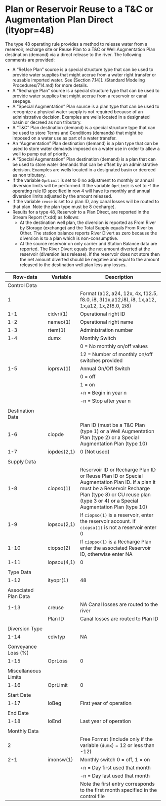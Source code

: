 # Plan or Reservoir Reuse to a T&C or Augmentation Plan Direct (ityopr=48) #

The type 48 operating rule provides a method to release water from a reservoir, recharge site or Reuse Plan to a T&C or Well Augmentation 
Plan destination (demand) via a direct release to the river. The following comments are provided:

* A “ReUse Plan” source is a special structure type that can be used to provide water supplies that might accrue from a water right transfer 
or reusable imported water. See [Section 7.14](../Standard Modeling Procedures/714.md) for more details.
* A “Recharge Plan” source is a special structure type that can be used to provide water supplies that might accrue from a reservoir or canal 
seepage. 
* A “Special Augmentation” Plan source is a plan type that can be used to recognize a physical water supply is not required because of an administrative 
decision. Examples are wells located in a designated basin or decreed as non tributary.
* A “T&C” Plan destination (demand) is a special structure type that can be used to store Terms and Conditions (demands) that might be imposed on a 
water use as part of a water transfer.
* An “Augmentation” Plan destination (demand) is a plan type that can be used to store water demands imposed on a water use in order to allow a well 
to pump out of priority. 
* A “Special Augmentation” Plan destination (demand) is a plan that can be used to store water demands that can be offset by an administrative decision. 
Examples are wells located in a designated basin or decreed as non tributary.
* If the variable `OprLimit` is set to 0 no adjustment to monthly or annual diversion limits will be performed. If the variable `OprLimit` is set to -1 the 
operating rule ID specified in row 4 will have its monthly and annual diversion limits adjusted by the amount released.
* If the variable `ceuse` is set to a plan ID, any canal losses will be routed to that plan. Note the plan type must be 8 (recharge).
* Results for a type 48, Reservoir to a Plan Direct, are reported in the Stream Report (\*.xdd) as follows:
	* At the destination well plan, the diversion is reported as From River by Storage (exchange) and the Total Supply equals From River by Other. The station 
balance reports River Divert as zero because the diversion is to a plan which is non-consumptive. 
	* At the source reservoir on only carrier and Station Balance data are reported. The River Divert equals the net amount diverted at the reservoir (diversion 
less release).  If the reservoir does not store then the net amount diverted should be negative and equal to the amount released to the destination well plan 
less any losses. 

| Row-data							| Variable						| Description 								|				
| ------------------				| --------------------			| --------									|
| Control Data						| 								| 											|
| 1 								| 								| Format (a12, a24, 12x, 4x, f12.5, f8.0, i8, 3(1x,a12,i8), i8, 1x,a12, 1x,a12, 1x,2f8.0, 2i8)
| 1-1								| cidvri(1)						| Operational right ID
| 1-2								| nameo(1)						| Operational right name
| 1-3								| rtem(1)						| Administration number 
| 1-4								| dumx							| Monthly Switch 
| 									| 								| 0 = No monthly on/off values
| 									| 								| 12 = Number of monthly on/off switches provided
| 1-5								| ioprsw(1)						| Annual On/Off Switch 
| 									| 								| 0 = off 
| 									| 								| 1 = on
| 									| 								| +n = Begin in year n
| 									| 								| -n = Stop after year n
| | | |
| Destination Data | | |
| 1-6								| ciopde						| Plan ID (must be a T&C Plan (type 1) or a Well Augmentation Plan (type 2) or a Special Augmentation Plan (type 10)
| 1-7								| iopdes(2,1)					| 0 (Not used) 
| | | |
| Supply Data | | |
| 1-8								| ciopso(1)						| Reservoir ID or Recharge Plan ID or Reuse Plan ID or Special Augmentation Plan ID. If a plan it must be a Reservoir Recharge Plan (type 8) or CU reuse plan (type 3 or 4) or a Special Augmentation Plan (type 10)
| 1-9								| iopsou(2,1)					| If `ciopso(1)` is a reservoir, enter the reservoir account. If `ciopso(1)` is not a reservoir enter 0
| 1-10								| ciopso(2)						| If `ciopso(1)` is a Recharge Plan enter the associated Reservoir ID, otherwise enter NA 
| 1-11								| iopsou(4,1)					| 0			
| | | |
| Type Data | | |
| 1-12								| ityopr(1)						| 48 
| | | |
| Associated Plan Data | | |
| 1-13								| creuse						| NA 		Canal losses are routed to the river
| 									| Plan ID 						| Canal losses are routed to Plan ID
| | | |
| Diversion Type | | |
| 1-14								| cdivtyp						| NA
| | | |
| Conveyance Loss (%) | | |
| 1-15								| OprLoss						| 0
| | | |
| Miscellaneous Limits | | | 
| 1-16								| OprLimit						| 0
| | | |
| Start Date | | |
| 1-17								| IoBeg							| First year of operation
| | | |
| End Date | | |
| 1-18								| IoEnd							| Last year of operation
| | | |
| Monthly Data | | |
| 2 								| 								| Free Format (Include only if the variable (`dumx`) = 12 or less than -12)
| 2-1								| imonsw(1)						| Monthly switch 0 = off, 1 = on
| 									| 								| +n = Day first used that month
| 									| 								| -n = Day last used that month
| 									| 								| Note the first entry corresponds to the first month specified in the control file
